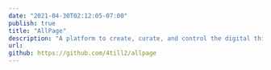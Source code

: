 ```yaml
---
date: "2021-04-30T02:12:05-07:00"
publish: true
title: "AllPage"
description: "A platform to create, curate, and control the digital things that are important to you."
url:
github: https://github.com/4till2/allpage
---
```

